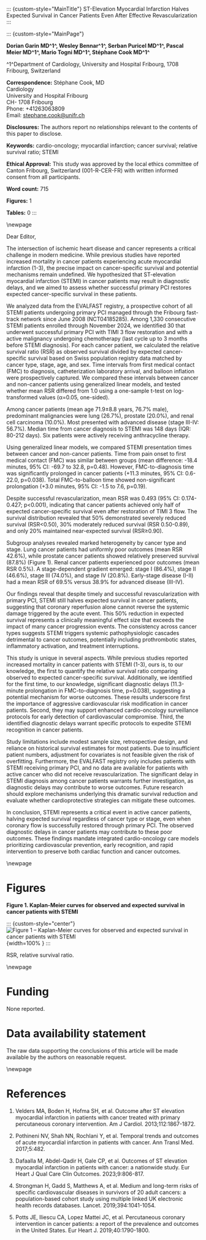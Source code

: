 ::: {custom-style="MainTitle"}
ST-Elevation Myocardial Infarction Halves Expected Survival in Cancer Patients Even After Effective Revascularization
:::

::: {custom-style="MainPage"}

**Dorian Garin MD^1^, Wesley Bennar^1^, Serban Puricel MD^1^, Pascal Meier MD^1^, Mario Togni MD^1^, Stéphane Cook MD^1^**

^1^Department of Cardiology, University and Hospital Fribourg, 1708 Fribourg, Switzerland

**Correspondence:**
Stéphane Cook, MD  
Cardiology  
University and Hospital Fribourg  
CH- 1708 Fribourg  
Phone: +41263063809  
Email: stephane.cook@unifr.ch

**Disclosures:** The authors report no relationships relevant to the contents of this paper to disclose.

**Keywords:** cardio-oncology; myocardial infarction; cancer survival; relative survival ratio; STEMI

**Ethical Approval:** This study was approved by the local ethics committee of Canton Fribourg, Switzerland (001-R-CER-FR) with written informed consent from all participants.

**Word count:** 715

**Figures:** 1

**Tables:** 0
:::

\newpage

Dear Editor,



The intersection of ischemic heart disease and cancer represents a critical challenge in modern medicine. While previous studies have reported increased mortality in cancer patients experiencing acute myocardial infarction (1-3), the precise impact on cancer-specific survival and potential mechanisms remain undefined. We hypothesized that ST-elevation myocardial infarction (STEMI) in cancer patients may result in diagnostic delays, and we aimed to assess whether successful primary PCI restores expected cancer-specific survival in these patients.



We analyzed data from the EVALFAST registry, a prospective cohort of all STEMI patients undergoing primary PCI managed through the Fribourg fast-track network since June 2008 (NCT04185285). Among 1,330 consecutive STEMI patients enrolled through November 2024, we identified 30 that underwent successful primary PCI with TIMI 3 flow restoration and with a active malignancy undergoing chemotherapy (last cycle up to 3 months before STEMI diagnosis). For each cancer patient, we calculated the relative survival ratio (RSR) as observed survival divided by expected cancer-specific survival based on Swiss population registry data matched by cancer type, stage, age, and sex. Time intervals from first medical contact (FMC) to diagnosis, catheterization laboratory arrival, and balloon inflation were prospectively captured. We compared these intervals between cancer and non-cancer patients using generalized linear models, and tested whether mean RSR differed from 1.0 using a one-sample t-test on log-transformed values (α=0.05, one-sided).



Among cancer patients (mean age 71.9±8.8 years, 76.7% male), predominant malignancies were lung (26.7%), prostate (20.0%), and renal cell carcinoma (10.0%). Most presented with advanced disease (stage III-IV: 56.7%). Median time from cancer diagnosis to STEMI was 148 days (IQR: 80-212 days). Six patients were actively receiving anthracycline therapy.



Using generalized linear models, we compared STEMI presentation times between cancer and non-cancer patients. Time from pain onset to first medical contact (FMC) was similar between groups (mean difference: -18.4 minutes, 95% CI: -69.7 to 32.8, p=0.48). However, FMC-to-diagnosis time was significantly prolonged in cancer patients (+11.3 minutes, 95% CI: 0.6-22.0, p=0.038). Total FMC-to-balloon time showed non-significant prolongation (+3.0 minutes, 95% CI: -1.5 to 7.6, p=0.19).



Despite successful revascularization, mean RSR was 0.493 (95% CI: 0.174-0.427; p<0.001), indicating that cancer patients achieved only half of expected cancer-specific survival even after restoration of TIMI 3 flow. The survival distribution revealed that 50% demonstrated severely reduced survival (RSR<0.50), 30% moderately reduced survival (RSR 0.50-0.89), and only 20% maintained near-expected survival (RSR≥0.90).



Subgroup analyses revealed marked heterogeneity by cancer type and stage. Lung cancer patients had uniformly poor outcomes (mean RSR 42.6%), while prostate cancer patients showed relatively preserved survival (87.8%) (Figure 1). Renal cancer patients experienced poor outcomes (mean RSR 0.5%). A stage-dependent gradient emerged: stage I (86.4%), stage II (46.6%), stage III (74.0%), and stage IV (20.8%). Early-stage disease (I-II) had a mean RSR of 69.5% versus 38.9% for advanced disease (III-IV).



Our findings reveal that despite timely and successful revascularization with primary PCI, STEMI still halves expected survival in cancer patients, suggesting that coronary reperfusion alone cannot reverse the systemic damage triggered by the acute event. This 50% reduction in expected survival represents a clinically meaningful effect size that exceeds the impact of many cancer progression events. The consistency across cancer types suggests STEMI triggers systemic pathophysiologic cascades detrimental to cancer outcomes, potentially including prothrombotic states, inflammatory activation, and treatment interruptions.



This study is unique in several aspects. While previous studies reported increased mortality in cancer patients with STEMI (1-3), ours is, to our knowledge, the first to quantify the relative survival ratio comparing observed to expected cancer-specific survival. Additionally, we identified for the first time, to our knowledge, significant diagnostic delays (11.3-minute prolongation in FMC-to-diagnosis time, p=0.038), suggesting a potential mechanism for worse outcomes. These results underscore first the importance of aggressive cardiovascular risk modification in cancer patients. Second, they may support enhanced cardio-oncology surveillance protocols for early detection of cardiovascular compromise. Third, the identified diagnostic delays warrant specific protocols to expedite STEMI recognition in cancer patients.



Study limitations include modest sample size, retrospective design, and reliance on historical survival estimates for most patients. Due to insufficient patient numbers, adjustment for covariates is not feasible given the risk of overfitting. Furthermore, the EVALFAST registry only includes patients with STEMI receiving primary PCI, and no data are available for patients with active cancer who did not receive revascularization. The significant delay in STEMI diagnosis among cancer patients warrants further investigation, as diagnostic delays may contribute to worse outcomes. Future research should explore mechanisms underlying this dramatic survival reduction and evaluate whether cardioprotective strategies can mitigate these outcomes.



In conclusion, STEMI represents a critical event in active cancer patients, halving expected survival regardless of cancer type or stage, even when coronary flow is successfully restored through primary PCI. The observed diagnostic delays in cancer patients may contribute to these poor outcomes. These findings mandate integrated cardio-oncology care models prioritizing cardiovascular prevention, early recognition, and rapid intervention to preserve both cardiac function and cancer outcomes.

\newpage

# Figures

**Figure 1. Kaplan-Meier curves for observed and expected survival in cancer patients with STEMI**

::: {custom-style="center"}
![](figures/fig1.png "Figure 1 – Kaplan-Meier curves for observed and expected survival in cancer patients with STEMI"){width=100%
}
:::

RSR, relative survival ratio.



\newpage

# Funding

None reported.

# Data availability statement

The raw data supporting the conclusions of this article will be made available by the authors on reasonable request.

\newpage

# References

1. Velders MA, Boden H, Hofma SH, et al. Outcome after ST elevation myocardial infarction in patients with cancer treated with primary percutaneous coronary intervention. Am J Cardiol. 2013;112:1867-1872.

2. Pothineni NV, Shah NN, Rochlani Y, et al. Temporal trends and outcomes of acute myocardial infarction in patients with cancer. Ann Transl Med. 2017;5:482.

3. Dafaalla M, Abdel-Qadir H, Gale CP, et al. Outcomes of ST elevation myocardial infarction in patients with cancer: a nationwide study. Eur Heart J Qual Care Clin Outcomes. 2023;9:806-817.

4. Strongman H, Gadd S, Matthews A, et al. Medium and long-term risks of specific cardiovascular diseases in survivors of 20 adult cancers: a population-based cohort study using multiple linked UK electronic health records databases. Lancet. 2019;394:1041-1054.

5. Potts JE, Iliescu CA, Lopez Mattei JC, et al. Percutaneous coronary intervention in cancer patients: a report of the prevalence and outcomes in the United States. Eur Heart J. 2019;40:1790-1800.
